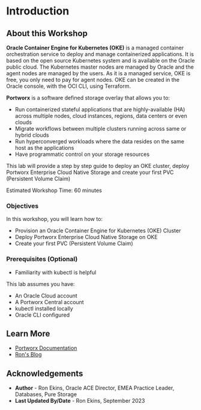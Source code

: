 # Introduction

## About this Workshop

**Oracle Container Engine for Kubernetes (OKE)** is a managed container orchestration service to deploy and manage containerized applications. It is based on the open source Kubernetes system and is available on the Oracle public cloud. The Kubernetes master nodes are managed by Oracle and the agent nodes are managed by the users. As it is a managed service, OKE is free, you only need to pay for agent nodes. OKE can be created in the Oracle console, with the OCI CLI, using Terraform.

**Portworx** is a software defined storage overlay that allows you to:

* Run containerized stateful applications that are highly-available (HA) across multiple nodes, cloud instances, regions, data centers or even clouds
* Migrate workflows between multiple clusters running across same or hybrid clouds
* Run hyperconverged workloads where the data resides on the same host as the applications
* Have programmatic control on your storage resources

This lab will provide a step by step guide to deploy an OKE cluster, deploy Portworx Enterprise Cloud Native Storage and create your first PVC (Persistent Volume Claim)

Estimated Workshop Time: 60 minutes

### Objectives

In this workshop, you will learn how to:

* Provision an Oracle Container Engine for Kubernetes (OKE) Cluster
* Deploy Portworx Enterprise Cloud Native Storage on OKE
* Create your first PVC (Persistent Volume Claim)

### Prerequisites (Optional)

* Familiarity with kubectl is helpful

This lab assumes you have:

* An Oracle Cloud account
* A Portworx Central account
* kubectl installed locally
* Oracle CLI configured

## Learn More

* [Portworx Documentation](https://docs.portworx.com/portworx-enterprise/)
* [Ron's Blog](https://ronekins.com/?s=oke)

## Acknowledgements

* **Author** - Ron Ekins, Oracle ACE Director, EMEA Practice Leader, Databases, Pure Storage
* **Last Updated By/Date** - Ron Ekins, September 2023
